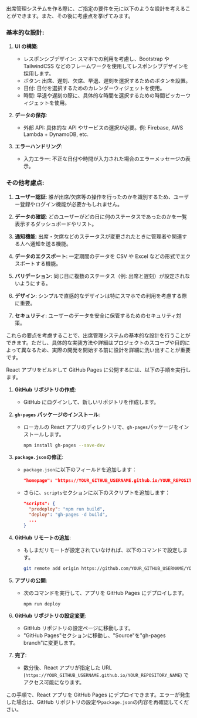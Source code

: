 出席管理システムを作る際に、ご指定の要件を元に以下のような設計を考えることができます。また、その後に考慮点を挙げてみます。

### 基本的な設計:

1. **UI の構築**:

   - レスポンシブデザイン: スマホでの利用を考慮し、Bootstrap や TailwindCSS などのフレームワークを使用してレスポンシブデザインを採用します。
   - ボタン: 出席、遅刻、欠席、早退、遅刻を選択するためのボタンを設置。
   - 日付: 日付を選択するためのカレンダーウィジェットを使用。
   - 時間: 早退や遅刻の際に、具体的な時間を選択するための時間ピッカーウィジェットを使用。

2. **データの保存**:

   - 外部 API: 具体的な API やサービスの選択が必要。例: Firebase, AWS Lambda + DynamoDB, etc.

3. **エラーハンドリング**:
   - 入力エラー: 不正な日付や時間が入力された場合のエラーメッセージの表示。

### その他考慮点:

1. **ユーザー認証**: 誰が出席/欠席等の操作を行ったのかを識別するため、ユーザー登録やログイン機能が必要かもしれません。

2. **データの確認**: どのユーザーがどの日に何のステータスであったのかを一覧表示するダッシュボードやリスト。

3. **通知機能**: 出席・欠席などのステータスが変更されたときに管理者や関連する人へ通知を送る機能。

4. **データのエクスポート**: 一定期間のデータを CSV や Excel などの形式でエクスポートする機能。

5. **バリデーション**: 同じ日に複数のステータス（例: 出席と遅刻）が設定されないようにする。

6. **デザイン**: シンプルで直感的なデザインは特にスマホでの利用を考慮する際に重要。

7. **セキュリティ**: ユーザーのデータを安全に保管するためのセキュリティ対策。

これらの要点を考慮することで、出席管理システムの基本的な設計を行うことができます。ただし、具体的な実装方法や詳細はプロジェクトのスコープや目的によって異なるため、実際の開発を開始する前に設計を詳細に洗い出すことが重要です。

React アプリをビルドして GitHub Pages に公開するには、以下の手順を実行します。

1. **GitHub リポジトリの作成**:

   - GitHub にログインして、新しいリポジトリを作成します。

2. **`gh-pages` パッケージのインストール**:

   - ローカルの React アプリのディレクトリで、`gh-pages`パッケージをインストールします。
     ```bash
     npm install gh-pages --save-dev
     ```

3. **`package.json`の修正**:

   - `package.json`に以下のフィールドを追加します：

     ```json
     "homepage": "https://YOUR_GITHUB_USERNAME.github.io/YOUR_REPOSITORY_NAME"
     ```

   - さらに、`scripts`セクションに以下のスクリプトを追加します：
     ```json
     "scripts": {
       "predeploy": "npm run build",
       "deploy": "gh-pages -d build",
       ...
     }
     ```

4. **GitHub リモートの追加**:

   - もしまだリモートが設定されていなければ、以下のコマンドで設定します。
     ```bash
     git remote add origin https://github.com/YOUR_GITHUB_USERNAME/YOUR_REPOSITORY_NAME.git
     ```

5. **アプリの公開**:

   - 次のコマンドを実行して、アプリを GitHub Pages にデプロイします。
     ```bash
     npm run deploy
     ```

6. **GitHub リポジトリの設定変更**:

   - GitHub リポジトリの設定ページに移動します。
   - "GitHub Pages"セクションに移動し、"Source"を"gh-pages branch"に変更します。

7. **完了**:
   - 数分後、React アプリが指定した URL (`https://YOUR_GITHUB_USERNAME.github.io/YOUR_REPOSITORY_NAME`) でアクセス可能になります。

この手順で、React アプリを GitHub Pages にデプロイできます。エラーが発生した場合は、GitHub リポジトリの設定や`package.json`の内容を再確認してください。
